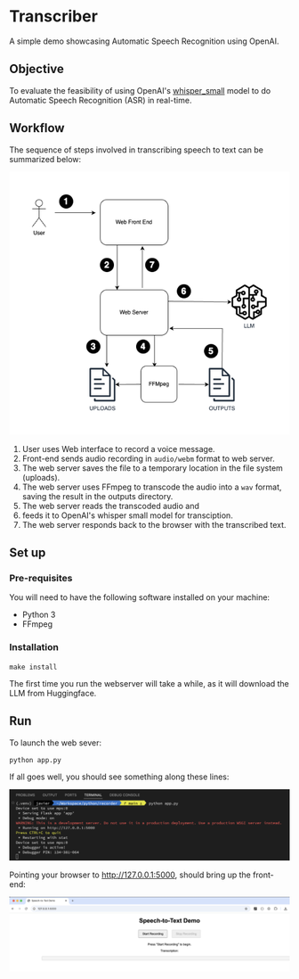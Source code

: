 # Transcriber
A simple demo showcasing Automatic Speech Recognition using OpenAI.

## Objective

To evaluate the feasibility of using OpenAI's [whisper_small](https://huggingface.co/openai/whisper-small) model to do Automatic Speech Recognition (ASR) in real-time.

## Workflow

The sequence of steps involved in transcribing speech to text can be summarized below:

![transcriber_flow](images/transcriber.png)

1. User uses Web interface to record a voice message.
2. Front-end sends audio recording in `audio/webm` format to web server.
3. The web server saves the file to a temporary location in the file system (uploads).
4. The web server uses FFmpeg to transcode the audio into a `wav` format, saving the result in the outputs directory.
5. The web server reads the transcoded audio and 
6. feeds it to OpenAI's whisper small model for transciption.
7. The web server responds back to the browser with the transcribed text.

## Set up

### Pre-requisites

You will need to have the following software installed on your machine:
- Python 3
- FFmpeg

### Installation

```
make install
```

The first time you run the webserver will take a while, as it will download the LLM from Huggingface.

## Run 

To launch the web sever:

```
python app.py
```
If all goes well, you should see something along these lines:

![terminal_out](images/server_up.png)

Pointing your browser to http://127.0.0.1:5000, should bring up the front-end:

![front_end](images/front_end.png)